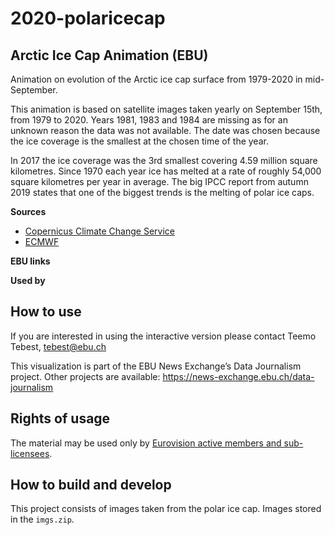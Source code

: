 # 2020-polaricecap

## Arctic Ice Cap Animation (EBU)

Animation on evolution of the Arctic ice cap surface from 1979-2020 in mid-September.

This animation is based on satellite images taken yearly on September 15th, from 1979 to 2020. Years 1981, 1983 and 1984 are missing as for an unknown reason the data was not available. The date was chosen because the ice coverage is the smallest at the chosen time of the year.

In 2017 the ice coverage was the 3rd smallest covering 4.59 million square kilometres. Since 1970 each year ice has melted at a rate of roughly 54,000 square kilometres per year in average. The big IPCC report from autumn 2019 states that one of the biggest trends is the melting of polar ice caps.

**Sources**
* [Copernicus Climate Change Service](https://climate.copernicus.eu/)
* [ECMWF](https://www.ecmwf.int/)

**EBU links**

**Used by**

## How to use

If you are interested in using the interactive version please contact Teemo Tebest, tebest@ebu.ch

This visualization is part of the EBU News Exchange’s Data Journalism project. Other projects are available: https://news-exchange.ebu.ch/data-journalism

## Rights of usage

The material may be used only by [Eurovision active members and sub-licensees](https://www.ebu.ch/eurovision-news/members-and-sublicensees).

## How to build and develop

This project consists of images taken from the polar ice cap. Images stored in the `imgs.zip`.